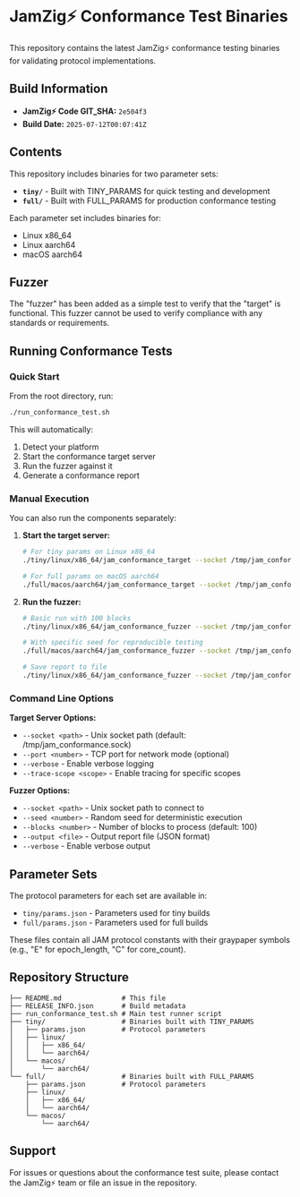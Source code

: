 # JamZig⚡ Conformance Test Binaries

This repository contains the latest JamZig⚡ conformance testing binaries for validating protocol implementations.

## Build Information

- **JamZig⚡ Code GIT_SHA:** `2e504f3`
- **Build Date:** `2025-07-12T00:07:41Z`

## Contents

This repository includes binaries for two parameter sets:

- **`tiny/`** - Built with TINY_PARAMS for quick testing and development
- **`full/`** - Built with FULL_PARAMS for production conformance testing

Each parameter set includes binaries for:
- Linux x86_64
- Linux aarch64
- macOS aarch64

## Fuzzer

The "fuzzer" has been added as a simple test to verify that the "target" is
functional. This fuzzer cannot be used to verify compliance with any standards
or requirements.

## Running Conformance Tests
### Quick Start

From the root directory, run:

```bash
./run_conformance_test.sh
```

This will automatically:
1. Detect your platform
2. Start the conformance target server
3. Run the fuzzer against it
4. Generate a conformance report

### Manual Execution

You can also run the components separately:

1. **Start the target server:**
   ```bash
   # For tiny params on Linux x86_64
   ./tiny/linux/x86_64/jam_conformance_target --socket /tmp/jam_conformance.sock

   # For full params on macOS aarch64
   ./full/macos/aarch64/jam_conformance_target --socket /tmp/jam_conformance.sock
   ```

2. **Run the fuzzer:**
   ```bash
   # Basic run with 100 blocks
   ./tiny/linux/x86_64/jam_conformance_fuzzer --socket /tmp/jam_conformance.sock --blocks 100

   # With specific seed for reproducible testing
   ./full/macos/aarch64/jam_conformance_fuzzer --socket /tmp/jam_conformance.sock --seed 12345 --blocks 500

   # Save report to file
   ./tiny/linux/x86_64/jam_conformance_fuzzer --socket /tmp/jam_conformance.sock --output report.json
   ```

### Command Line Options

**Target Server Options:**
- `--socket <path>` - Unix socket path (default: /tmp/jam_conformance.sock)
- `--port <number>` - TCP port for network mode (optional)
- `--verbose` - Enable verbose logging
- `--trace-scope <scope>` - Enable tracing for specific scopes

**Fuzzer Options:**
- `--socket <path>` - Unix socket path to connect to
- `--seed <number>` - Random seed for deterministic execution
- `--blocks <number>` - Number of blocks to process (default: 100)
- `--output <file>` - Output report file (JSON format)
- `--verbose` - Enable verbose output

## Parameter Sets

The protocol parameters for each set are available in:
- `tiny/params.json` - Parameters used for tiny builds
- `full/params.json` - Parameters used for full builds

These files contain all JAM protocol constants with their graypaper symbols (e.g., "E" for epoch_length, "C" for core_count).

## Repository Structure

```
├── README.md               # This file
├── RELEASE_INFO.json       # Build metadata
├── run_conformance_test.sh # Main test runner script
├── tiny/                   # Binaries built with TINY_PARAMS
│   ├── params.json         # Protocol parameters
│   ├── linux/
│   │   ├── x86_64/
│   │   └── aarch64/
│   └── macos/
│       └── aarch64/
└── full/                   # Binaries built with FULL_PARAMS
    ├── params.json         # Protocol parameters
    ├── linux/
    │   ├── x86_64/
    │   └── aarch64/
    └── macos/
        └── aarch64/
```

## Support

For issues or questions about the conformance test suite, please contact the JamZig⚡ team or file an issue in the repository.
